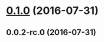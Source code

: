 <a name="0.1.0"></a>
# [0.1.0](https://github.com/sketch7/ssv-ng2-command/compare/0.0.2-rc.0...v0.1.0) (2016-07-31)



<a name="0.0.2-rc.0"></a>
## 0.0.2-rc.0 (2016-07-31)



